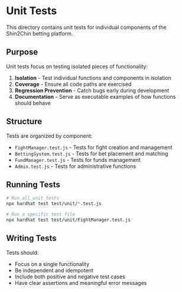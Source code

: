 # Unit Tests

This directory contains unit tests for individual components of the Shin2Chin betting platform.

## Purpose

Unit tests focus on testing isolated pieces of functionality:

1. **Isolation** - Test individual functions and components in isolation
2. **Coverage** - Ensure all code paths are exercised
3. **Regression Prevention** - Catch bugs early during development
4. **Documentation** - Serve as executable examples of how functions should behave

## Structure

Tests are organized by component:

- `FightManager.test.js` - Tests for fight creation and management
- `BettingSystem.test.js` - Tests for bet placement and matching
- `FundManager.test.js` - Tests for funds management
- `Admin.test.js` - Tests for administrative functions

## Running Tests

```bash
# Run all unit tests
npx hardhat test test/unit/*.test.js

# Run a specific test file
npx hardhat test test/unit/FightManager.test.js
```

## Writing Tests

Tests should:
- Focus on a single functionality
- Be independent and idempotent
- Include both positive and negative test cases
- Have clear assertions and meaningful error messages